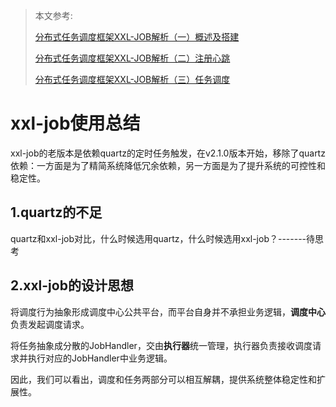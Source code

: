 > 本文参考:
>
> [分布式任务调度框架XXL-JOB解析（一）概述及搭建](https://juejin.im/post/5dd133005188252ad04c4f94 )
>
> [分布式任务调度框架XXL-JOB解析（二）注册心跳](https://juejin.im/post/5dd1f1a2f265da0bd71ff2be )
>
> [分布式任务调度框架XXL-JOB解析（三）任务调度](https://juejin.im/post/5dd235f76fb9a0201b46a8d6 )

# xxl-job使用总结

xxl-job的老版本是依赖quartz的定时任务触发，在v2.1.0版本开始，移除了quartz依赖：一方面是为了精简系统降低冗余依赖，另一方面是为了提升系统的可控性和稳定性。



## 1.quartz的不足

quartz和xxl-job对比，什么时候选用quartz，什么时候选用xxl-job？-------待思考



## 2.xxl-job的设计思想

将调度行为抽象形成调度中心公共平台，而平台自身并不承担业务逻辑，**调度中心**负责发起调度请求。

将任务抽象成分散的JobHandler，交由**执行器**统一管理，执行器负责接收调度请求并执行对应的JobHandler中业务逻辑。

因此，我们可以看出，调度和任务两部分可以相互解耦，提供系统整体稳定性和扩展性。